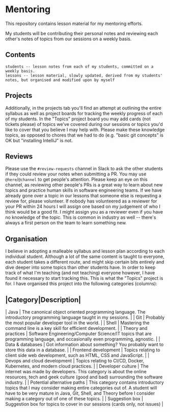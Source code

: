 # Mentoring

This repository contains lesson material for my mentoring efforts.

My students will be contributing their personal notes and reviewing each other's notes of topics from our sessions on a weekly basis.

## Contents

```
students -- lesson notes from each of my students, committed on a weekly basis.
lessons -- lesson material, slowly updated, derived from my students' notes, but organised and modified upon by myself
```

## Projects

Additionally, in the projects tab you'll find an attempt at outlining the entire syllabus as well as project boards for tracking the weekly progress of each of my students.
In the "Topics" project board you may add cards (not tickets please) of topics we've covered during our sessions or topics you'd like to cover that you believe I may help with.
Please make these knowledge topics, as opposed to chores that we had to do (e.g. "basic git concepts" is OK but "installing IntelliJ" is not.

## Reviews

Please use the `#review-requests` channel in Slack to ask the other students if they could review your notes when submitting a PR. You may use `@here`/`@channel` to get people's attention.
Please keep an eye on this channel, as reviewing other people's PRs is a great way to learn about new topics and practice human skills in software engineering teams.
If we have already gone over a topic in our lessons that someone else is requesting a review for, please volunteer.
If nobody has volunteered as a reviewer for your PR within 24 hours I will assign one based on my judgement of who I think would be a good fit.
I might assign you as a reviewer even if you have no knowledge of the topic.
This is common in industry as well -- there's always a first person on the team to learn something new.

## Organisation

I believe in adopting a malleable syllabus and lesson plan according to each individual student.
Although a lot of the same content is taught to everyone, each student takes a different route, and might skip certain bits entirely and dive deeper into some topics than other students have.
In order to keep track of what I'm teaching (and not teaching) everyone however, I have found it necessary to start tracking this.
This is what the "Topics" project is for.
I have organised this project into the following categories (columns):

|Category|Description|
----------------------
| Java | The canonical object oriented programming language. The introductory programming language taught in my sessions. |
| Git | Probably the most popular developer tool in the world. |
| Shell | Mastering the command line is a key skill for efficient development. |
| Theory and practices | Software Engineering/Computer Science/IT topics that are programming language, and occasionally even programming, agnostic. |
| Data & databases | Got information about something? You probably want to store this data in a database. |
| Frontend development | Topics relating to client side web development, such as HTML, CSS and JavaScript. |
| Devops and cloud development | Topics relating to CI/CD, Docker, Kubernetes, and modern cloud practices. |
| Developer culture | The internet was made by developers. This category is about the online resources, tech and geek culture (good and bad) surrounding the software industry. |
| Potential alternative paths | This category contains introductory topics that I may consider making entire categories out of. A student will have to be very mature in Java, Git, Shell, and Theory before I consider making a category out of one of these topics. |
| Suggestion box | Suggestion box for topics to cover in our sessions (cards only, not issues) |
